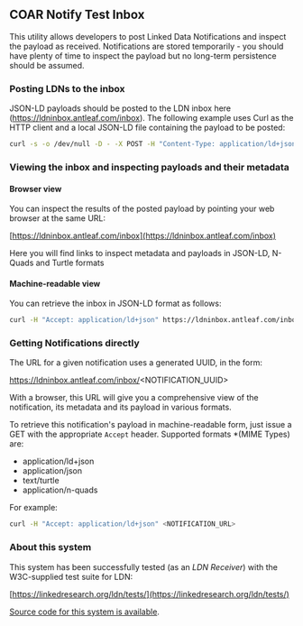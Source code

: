 ## COAR Notify Test Inbox

This utility allows developers to post Linked Data Notifications and inspect the payload as received. Notifications are stored temporarily - you should have plenty of time to inspect the payload but no long-term persistence should be assumed.

### Posting LDNs to the inbox
JSON-LD payloads should be posted to the LDN inbox here (https://ldninbox.antleaf.com/inbox). The following example uses Curl as the HTTP client and a local JSON-LD file containing the payload to be posted:

```bash
curl -s -o /dev/null -D - -X POST -H "Content-Type: application/ld+json" -d @<JSON-FILE-NAME> https://ldninbox.antleaf.com/inbox
```

### Viewing the inbox and inspecting payloads and their metadata

#### Browser view
You can inspect the results of the posted payload by pointing your web browser at the same URL:

[https://ldninbox.antleaf.com/inbox](https://ldninbox.antleaf.com/inbox)

Here you will find links to inspect metadata and payloads in JSON-LD, N-Quads and Turtle formats

#### Machine-readable view
You can retrieve the inbox in JSON-LD format as follows:
```bash
curl -H "Accept: application/ld+json" https://ldninbox.antleaf.com/inbox
```

### Getting Notifications directly
The URL for a given notification uses a generated UUID, in the form:

https://ldninbox.antleaf.com/inbox/<NOTIFICATION_UUID>

With a browser, this URL will give you a comprehensive view of the notification, its metadata and its payload in various formats.

To retrieve this notification's payload in machine-readable form, just issue a GET with the appropriate `Accept` header. Supported formats *(MIME Types) are:

* application/ld+json
* application/json
* text/turtle
* application/n-quads

For example:
```bash
curl -H "Accept: application/ld+json" <NOTIFICATION_URL>
```

### About this system
This system has been successfully tested (as an *LDN Receiver*) with the W3C-supplied test suite for LDN:

[https://linkedresearch.org/ldn/tests/](https://linkedresearch.org/ldn/tests/)

[Source code for this system is available](https://github.com/antleaf/coar_notify_inbox).